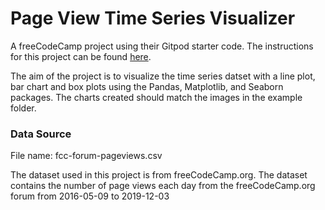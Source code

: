 # Page View Time Series Visualizer

A freeCodeCamp project using their Gitpod starter code. The instructions for this project can be found [here](https://www.freecodecamp.org/learn/data-analysis-with-python/data-analysis-with-python-projects/page-view-time-series-visualizer).

The aim of the project is to visualize the time series datset with a line plot, bar chart and box plots using the Pandas, Matplotlib, and Seaborn packages. The charts created should match the images in the example folder.


### Data Source 
File name: fcc-forum-pageviews.csv

The dataset used in this project is from freeCodeCamp.org. The dataset contains the number of page views each day from the freeCodeCamp.org forum from 2016-05-09 to 2019-12-03
